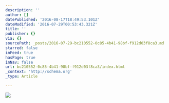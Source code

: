 ```yaml
---
description: ''
author: []
datePublished: '2016-08-17T18:49:53.101Z'
dateModified: '2016-07-29T00:53:43.321Z'
title: ''
publisher: {}
via: {}
sourcePath: _posts/2016-07-29-bc210552-0c85-4b41-98bf-f912d03f8ca3.md
starred: false
inFeed: true
hasPage: true
inNav: false
url: bc210552-0c85-4b41-98bf-f912d03f8ca3/index.html
_context: 'http://schema.org'
_type: Article

---
```

![](https://the-grid-user-content.s3-us-west-2.amazonaws.com/c93e0841-5d6f-4983-9b84-00fb09610fc6.jpg)